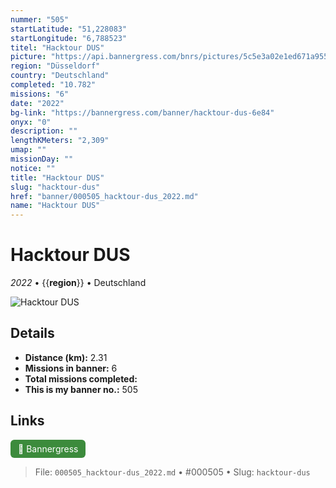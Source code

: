 ```yaml
---
nummer: "505"
startLatitude: "51,228083"
startLongitude: "6,788523"
titel: "Hacktour DUS"
picture: "https://api.bannergress.com/bnrs/pictures/5c5e3a02e1ed671a95579d74899d76ff"
region: "Düsseldorf"
country: "Deutschland"
completed: "10.782"
missions: "6"
date: "2022"
bg-link: "https://bannergress.com/banner/hacktour-dus-6e84"
onyx: "0"
description: ""
lengthKMeters: "2,309"
umap: ""
missionDay: ""
notice: ""
title: "Hacktour DUS"
slug: "hacktour-dus"
href: "banner/000505_hacktour-dus_2022.md"
name: "Hacktour DUS"
---
```

# Hacktour DUS

*2022* • {{__region__}} • Deutschland

![Hacktour DUS](https://api.bannergress.com/bnrs/pictures/5c5e3a02e1ed671a95579d74899d76ff)



## Details
- **Distance (km):** 2.31
- **Missions in banner:** 6
- **Total missions completed:** 
- **This is my banner no.:** 505





## Links
<a href="https://bannergress.com/banner/hacktour-dus-6e84" target="_blank" style="display:inline-block;margin-right:8px;padding:6px 12px;background:#3c8b3c;color:#fff;text-decoration:none;border-radius:6px;">🔗 Bannergress</a>



> File: `000505_hacktour-dus_2022.md` • #000505 • Slug: `hacktour-dus`
